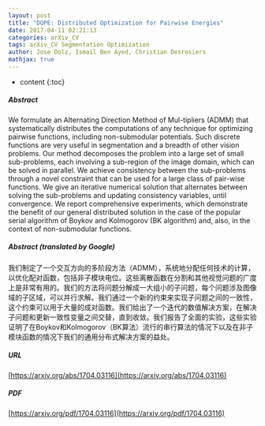 ```yaml
---
layout: post
title: "DOPE: Distributed Optimization for Pairwise Energies"
date: 2017-04-11 02:21:13
categories: arXiv_CV
tags: arXiv_CV Segmentation Optimization
author: Jose Dolz, Ismail Ben Ayed, Christian Desrosiers
mathjax: true
---
```


* content
{:toc}

##### Abstract
We formulate an Alternating Direction Method of Mul-tipliers (ADMM) that systematically distributes the computations of any technique for optimizing pairwise functions, including non-submodular potentials. Such discrete functions are very useful in segmentation and a breadth of other vision problems. Our method decomposes the problem into a large set of small sub-problems, each involving a sub-region of the image domain, which can be solved in parallel. We achieve consistency between the sub-problems through a novel constraint that can be used for a large class of pair-wise functions. We give an iterative numerical solution that alternates between solving the sub-problems and updating consistency variables, until convergence. We report comprehensive experiments, which demonstrate the benefit of our general distributed solution in the case of the popular serial algorithm of Boykov and Kolmogorov (BK algorithm) and, also, in the context of non-submodular functions.

##### Abstract (translated by Google)
我们制定了一个交互方向的多阶段方法（ADMM），系统地分配任何技术的计算，以优化配对函数，包括非子模块电位。这些离散函数在分割和其他视觉问题的广度上是非常有用的。我们的方法将问题分解成一大组小的子问题，每个问题涉及图像域的子区域，可以并行求解。我们通过一个新的约束来实现子问题之间的一致性，这个约束可以用于大量的成对函数。我们给出了一个迭代的数值解决方案，在解决子问题和更新一致性变量之间交替，直到收敛。我们报告了全面的实验，这些实验证明了在Boykov和Kolmogorov（BK算法）流行的串行算法的情况下以及在非子模块函数的情况下我们的通用分布式解决方案的益处。

##### URL
[https://arxiv.org/abs/1704.03116](https://arxiv.org/abs/1704.03116)

##### PDF
[https://arxiv.org/pdf/1704.03116](https://arxiv.org/pdf/1704.03116)

